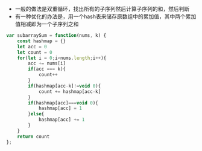 * 一般的做法是双重循环，找出所有的子序列然后计算子序列的和，然后判断
* 有一种优化的办法是，用一个hash表来储存原数组中的累加值，其中两个累加值相减即为一个子序列之和
```js
var subarraySum = function(nums, k) {
    const hashmap = {}
    let acc = 0
    let count = 0
    for(let i = 0;i<nums.length;i++){
        acc += nums[i]
        if(acc === k){
            count++
        }
        if(hashmap[acc-k]!=void 0){
            count += hashmap[acc-k]
        }
        if(hashmap[acc]===void 0){
            hashmap[acc] = 1
        }else{
            hashmap[acc] += 1
        }
    }
    return count
};
```
